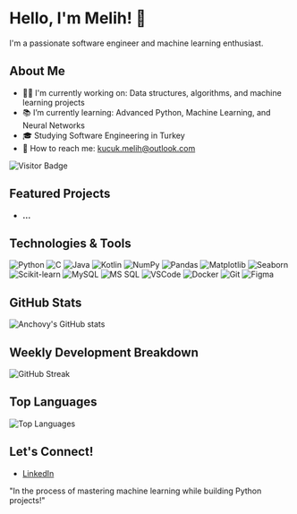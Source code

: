 # Hello, I'm Melih! 👋
I'm a passionate software engineer and machine learning enthusiast.

## About Me
- 👨‍💻 I'm currently working on: Data structures, algorithms, and machine learning projects
- 📚 I’m currently learning: Advanced Python, Machine Learning, and Neural Networks
- 🎓 Studying Software Engineering in Turkey
- 📩 How to reach me: [kucuk.melih@outlook.com](mailto:kucuk.melih@outlook.com)

![Visitor Badge](https://visitor-badge.laobi.icu/badge?page_id=kucukmelih.kucukmelih)

## Featured Projects
- **...**  

## Technologies & Tools
![Python](https://img.shields.io/badge/-Python-333333?style=flat&logo=python)
![C](https://img.shields.io/badge/-C-333333?style=flat&logo=c)
![Java](https://img.shields.io/badge/-Java-333333?style=flat&logo=java)
![Kotlin](https://img.shields.io/badge/-Kotlin-333333?style=flat&logo=kotlin)
![NumPy](https://img.shields.io/badge/-NumPy-333333?style=flat&logo=numpy)
![Pandas](https://img.shields.io/badge/-Pandas-333333?style=flat&logo=pandas)
![Matplotlib](https://img.shields.io/badge/-Matplotlib-333333?style=flat&logo=matplotlib)
![Seaborn](https://img.shields.io/badge/-Seaborn-333333?style=flat&logo=seaborn)
![Scikit-learn](https://img.shields.io/badge/-Scikit--learn-333333?style=flat&logo=scikit-learn)
![MySQL](https://img.shields.io/badge/-MySQL-333333?style=flat&logo=mysql)
![MS SQL](https://img.shields.io/badge/-MS%20SQL-333333?style=flat&logo=microsoft-sql-server)
![VSCode](https://img.shields.io/badge/-VSCode-333333?style=flat&logo=visual-studio-code)
![Docker](https://img.shields.io/badge/-Docker-333333?style=flat&logo=docker)
![Git](https://img.shields.io/badge/-Git-333333?style=flat&logo=git)
![Figma](https://img.shields.io/badge/-Figma-333333?style=flat&logo=figma)

## GitHub Stats
![Anchovy's GitHub stats](https://github-readme-stats.vercel.app/api?username=yourusername&show_icons=true&theme=radical)

## Weekly Development Breakdown
![GitHub Streak](https://github-readme-streak-stats.herokuapp.com/?user=yourusername&theme=radical)

## Top Languages
![Top Languages](https://github-readme-stats.vercel.app/api/top-langs/?username=yourusername&layout=compact&theme=radical)

## Let's Connect!
- [LinkedIn](https://www.linkedin.com/in/melih-k%C3%BC%C3%A7%C3%BCk-1b493b298/)

"In the process of mastering machine learning while building Python projects!"


<!---
kucukmelih/kucukmelih is a ✨ special ✨ repository because its `README.md` (this file) appears on your GitHub profile.
You can click the Preview link to take a look at your changes.
--->
